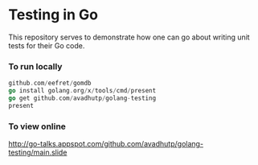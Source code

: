 # Testing in Go

This repository serves to demonstrate how one can go about writing unit tests for their Go code.

### To run locally
```go
github.com/eefret/gomdb
go install golang.org/x/tools/cmd/present
go get github.com/avadhutp/golang-testing
present
```

### To view online
http://go-talks.appspot.com/github.com/avadhutp/golang-testing/main.slide